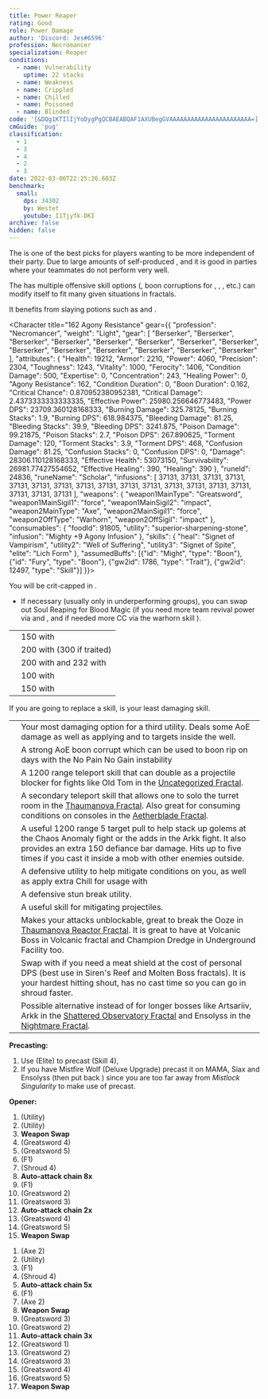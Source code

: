 ```yaml
---
title: Power Reaper
rating: Good
role: Power Damage
author: 'Discord: Jes#6596'
profession: Necromancer
specialization: Reaper
conditions:
  - name: Vulnerability
    uptime: 22 stacks   
  - name: Weakness
  - name: Crippled
  - name: Chilled
  - name: Poisoned
  - name: Blinded
code: '[&DQg1KTIlIjYoDygPgQCBAEABQAF1AXUBegGVAAAAAAAAAAAAAAAAAAAAAAA=]'
cmGuide: 'pug'
classification:
  - 1
  - 3
  - 4
  - 2
  - 3
date: 2022-03-06T22:25:26.603Z
benchmark:
  small:
    dps: 34302
    by: Westet
    youtube: I1Tjyfk-DKI
archive: false
hidden: false
---
```


The <Specialization name="Reaper" text="Power Reaper"/> is one of the best picks for players wanting to be more independent of their party. Due to large amounts of self-produced <Condition name="Vulnerability"/>, <Boon name="Quickness"/> and <Boon name="Might"/> it is good in parties where your teammates do not perform very well.

The <Specialization name="Reaper" text="Power Reaper" /> has multiple offensive skill
options (<Control name="Pull" />, boon corruptions for <Instability name="No Pain, No Gain" />
, <Condition name="Blinded" />, <Condition name="Immobile" />, etc.) <Specialization
  name="Reaper"
  text="Power Reaper"
/> can modify itself to fit many given situations in fractals.

It benefits from slaying potions such as <Item id="50082"/> and <Item name="Impact" type="Sigil"/>.

<Divider text="Equipment" />

<CharacterWithAr>

<Character title="162 Agony Resistance" gear={{
    "profession": "Necromancer",
    "weight": "Light",
    "gear": [
      "Berserker",
      "Berserker",
      "Berserker",
      "Berserker",
      "Berserker",
      "Berserker",
      "Berserker",
      "Berserker",
      "Berserker",
      "Berserker",
      "Berserker",
      "Berserker",
      "Berserker",
      "Berserker"
    ],
    "attributes": {
      "Health": 19212,
      "Armor": 2210,
      "Power": 4060,
      "Precision": 2304,
      "Toughness": 1243,
      "Vitality": 1000,
      "Ferocity": 1406,
      "Condition Damage": 500,
      "Expertise": 0,
      "Concentration": 243,
      "Healing Power": 0,
      "Agony Resistance": 162,
      "Condition Duration": 0,
      "Boon Duration": 0.162,
      "Critical Chance": 0.870952380952381,
      "Critical Damage": 2.4373333333333335,
      "Effective Power": 25980.256646773483,
      "Power DPS": 23709.360128168333,
      "Burning Damage": 325.78125,
      "Burning Stacks": 1.9,
      "Burning DPS": 618.984375,
      "Bleeding Damage": 81.25,
      "Bleeding Stacks": 39.9,
      "Bleeding DPS": 3241.875,
      "Poison Damage": 99.21875,
      "Poison Stacks": 2.7,
      "Poison DPS": 267.890625,
      "Torment Damage": 120,
      "Torment Stacks": 3.9,
      "Torment DPS": 468,
      "Confusion Damage": 81.25,
      "Confusion Stacks": 0,
      "Confusion DPS": 0,
      "Damage": 28306.110128168333,
      "Effective Health": 53073150,
      "Survivability": 26981.77427554652,
      "Effective Healing": 390,
      "Healing": 390
    },
    "runeId": 24836,
    "runeName": "Scholar",
    "infusions": [
      37131, 37131, 37131, 37131, 37131, 37131, 37131,
      37131, 37131, 37131, 37131, 37131, 37131, 37131,
      37131, 37131, 37131, 37131
    ],
    "weapons": {
      "weapon1MainType": "Greatsword",
      "weapon1MainSigil1": "force",
      "weapon1MainSigil2": "impact",
      "weapon2MainType": "Axe",
      "weapon2MainSigil1": "force",
      "weapon2OffType": "Warhorn",
      "weapon2OffSigil": "impact"
    },
    "consumables": {
      "foodId": 91805,
      "utility": "superior-sharpening-stone",
      "infusion": "Mighty +9 Agony Infusion"
    },
    "skills": {
      "heal": "Signet of Vampirism",
      "utility2": "Well of Suffering",
      "utility3": "Signet of Spite",
      "elite": "Lich Form"
    },
    "assumedBuffs": [{"id": "Might", "type": "Boon"}, {"id": "Fury", "type": "Boon"}, {"gw2id": 1786, "type": "Trait"}, {"gw2id": 12497, "type": "Skill"}]
}}>

You will be crit-capped in <Skill name="Reapers Shroud"/>.

</Character> 
</CharacterWithAr>

<Divider text="Build" />

<Grid>
<GridItem sm="7">
<Traits traits1="Spite" traits1Selected="Spiteful Talisman, Awaken the Pain, Close to Death" traits2="Soul Reaping" traits2Selected="Unyielding Blast, Soul Barbs, Death Perception" traits3="Reaper" traits3Selected="Chilling Nova , Soul Eater, Reapers Onslaught"/>
<Card title="Situational Traits">

- If necessary (usually only in underperforming groups), you can swap out Soul Reaping for Blood Magic (if you need more team revival power via <Trait name="Ritual of Life" /> and <Trait name="Transfusion" />, and if needed more CC via the warhorn skill <Trait name="Banshees Wail" />).

</Card>

<Card title="Defiance Bar Damage">

|                                                                        |                                                                            |
| ---------------------------------------------------------------------- | -------------------------------------------------------------------------- |
| <Skill name="Grasping Darkness" size="big" disableText/>               | 150 with <Control name="Pull"/>                                            |
| <Skill name="Wail of Doom" size="big" disableText/>                    | 200 with <Control name="Daze"/> (300 if traited)                           |
| <Skill name="Charge" profession="necromancer" size="big" disableText/> | 200 with <Control name="Knockdown"/> and 232 with <Control name="Launch"/> |
| <Skill name="Terrify" size="big" disableText/>                         | 100 with <Condition name="Fear"/>                                          |
| <Skill name="Executioners Scythe" size="big" disableText/>             | 150 with <Control name="Stun"/>                                            |

</Card>

</GridItem>

<GridItem sm="5">
<Card title="Situational Skills">

<Warning>
  If you are going to replace a skill, <Skill name="Well of Darkness" /> is your
  least damaging skill.
</Warning>

|                                                               |                                                                                                                                                                                                                                                      |
| ------------------------------------------------------------- | ---------------------------------------------------------------------------------------------------------------------------------------------------------------------------------------------------------------------------------------------------- |
| <Skill name="Well of Darkness" size="big" disableText/>       | Your most damaging option for a third utility. Deals some AoE damage as well as applying <Condition name="Blinded" text="Blind"/> and <Condition name="Chilled" text="Chill"/> to targets inside the well.                                           |
| <Skill name="Well of Corruption" size="big" disableText/>     | A strong AoE boon corrupt which can be used to boon rip on days with the No Pain No Gain instability                                                                                                                                                 |
| <Skill name="Summon flesh Wurm" size="big" disableText/>      | A 1200 range teleport skill that can double as a projectile blocker for fights like Old Tom in the [Uncategorized Fractal](/fractals/uncategorized).                                                                                                 |
| <Skill name="Spectral Walk " size="big" disableText/>         | A secondary teleport skill that allows one to solo the turret room in the [Thaumanova Fractal](/fractals/thaumanova-reactor). Also great for consuming conditions on consoles in the [Aetherblade Fractal](/fractals/aetherblade).                   |
| <Skill name="Spectral Grasp" size="big" disableText/>         | A useful 1200 range 5 target pull to help stack up golems at the Chaos Anomaly fight or the adds in the Arkk fight. It also provides an extra 150 defiance bar damage. Hits up to five times if you cast it inside a mob with other enemies outside. |
| <Skill name="Suffer" size="big" disableText/>                 | A defensive utility to help mitigate conditions on you, as well as apply extra Chill for usage with <Trait name="Cold Shoulder"/>                                                                                                                    |
| <Skill name="You are all Weaklings" size="big" disableText/>  | A defensive stun break utility.                                                                                                                                                                                                                      |
| <Skill name="Corrosive Poison Cloud" size="big" disableText/> | A useful skill for mitigating projectiles.                                                                                                                                                                                                           |
| <Skill name="Nothing Can Save You" size="big" disableText/>   | Makes your attacks unblockable, great to break the Ooze in [Thaumanova Reactor Fractal](/fractals/thaumanova-reactor). It is great to have at Volcanic Boss in Volcanic fractal and Champion Dredge in Underground Facility too.                     |
| <Skill name="Rise!" size="big" disableText/>                  | Swap with <Skill name="Well of Darkness"/> if you need a meat shield at the cost of personal DPS (best use in Siren's Reef and Molten Boss fractals). It is your hardest hitting shout, has no cast time so you can go in shroud faster.             |
| <Skill name="Summon Shadow Fiend" size="big" disableText/>    | Possible alternative instead of <Skill name="Well of Darkness"/> for longer bosses like Artsariiv, Arkk in the [Shattered Observatory Fractal](/fractals/shattered-observatory) and Ensolyss in the [Nightmare Fractal](/fractals/nightmare).        |

</Card>
</GridItem>
</Grid>

<Divider text="Details" />

<Grid>
<GridItem sm="7">
<Card title="Rotation">

**Precasting:**

1. Use <Skill name="Lich Form"/> (Elite) to precast <Skill id="10636"/> (Skill 4),
2. If you have Mistfire Wolf (Deluxe Upgrade) precast it on MAMA, Siax and Ensolyss (then put back <Skill name="Lich Form"/>) since you are too far away from _Mistlock Singularity_ to make use of <Skill name="Lich Form" disableText/> precast.

**Opener:**

1. <Skill name="Well of Darkness" /> (Utility)
2. <Skill name="Well of Suffering" /> (Utility)
3. **Weapon Swap**
4. <Skill name="Nightfall" /> (Greatsword 4)
5. <Skill name="Grasping Darkness" /> (Greatsword 5)
6. <Skill name="Reapers Shroud" /> (F1)
7. <Skill name="Soul Spiral" /> (Shroud 4)
8. **Auto-attack chain 8x**
9. <Skill name="Exit Reapers Shroud" /> (F1)
10. <Skill name="Gravedigger" /> (Greatsword 2)
11. <Skill name="Death Spiral" /> (Greatsword 3)
12. **Auto-attack chain 2x**
13. <Skill name="Nightfall" /> (Greatsword 4)
14. <Skill name="Grasping Darkness" /> (Greatsword 5)
15. **Weapon Swap**

</Card>
</GridItem>

<GridItem sm="5">
<Card title="Rotation: Loop">

1. <Skill name="Ghastly Claws" /> (Axe 2)
2. <Skill name="Well of Suffering" /> (Utility)
3. <Skill name="Reapers Shroud" /> (F1)
4. <Skill name="Soul Spiral" /> (Shroud 4)
5. **Auto-attack chain 5x**
6. <Skill name="Exit Reapers Shroud" /> (F1)
7. <Skill name="Ghastly Claws" /> (Axe 2)
8. **Weapon Swap**
9. <Skill name="Death Spiral" /> (Greatsword 3)
10. <Skill name="Gravedigger" /> (Greatsword 2)
11. **Auto-attack chain 3x**
12. <Skill name="Dusk Strike" /> (Greatsword 1)
13. <Skill name="Gravedigger" /> (Greatsword 2)
14. <Skill name="Death Spiral" /> (Greatsword 3)
15. <Skill name="Nightfall" /> (Greatsword 4)
16. <Skill name="Grasping Darkness" /> (Greatsword 5)
17. **Weapon Swap**

</Card>
</GridItem>

</Grid>
